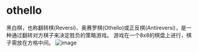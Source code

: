 # othello
黑白棋，也称翻转棋(Reversi)、奥赛罗棋(Othello)或正反棋(Antireversi)，是一种通过翻转对方棋子来决定胜负的策略游戏。 游戏在一个8x8的棋盘上进行，棋子需放在方格中间。
![image](https://github.com/user-attachments/assets/1c5f044e-a085-4c82-aaeb-0e2a47801964)
